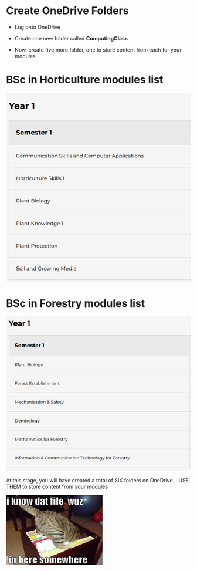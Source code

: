 # Create OneDrive Folders

- Log onto OneDrive 

- Create one new folder called **ComputingClass**

- Now, create five more folder, one to store content from each for your modules

# BSc in Horticulture modules list

![BSc in Horticulture Modules](./img/horts.PNG)

# BSc in Forestry modules list

![BSc in Forestry Modules](./img/forestry.PNG)


At this stage, you will have created a total of SIX folders on OneDrive... USE THEM to store content from your modules 

![File Management](./img/filemgt.jpeg)